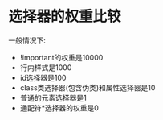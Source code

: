 # 选择器的权重比较

一般情况下:

* !important的权重是10000
* 行内样式是1000
* id选择器是100
* class类选择器(包含伪类)和属性选择器是10
* 普通的元素选择器是1
* 通配符*选择器的权重是0